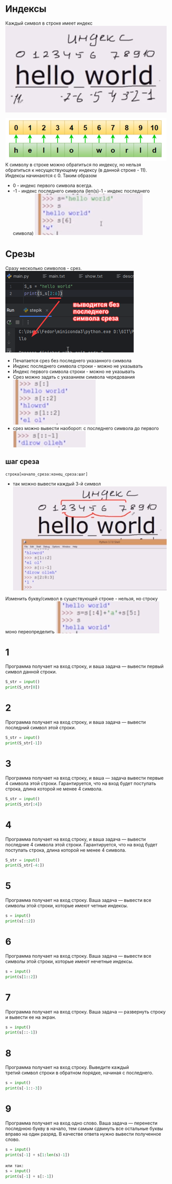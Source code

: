# Индексы
Каждый символ в строке имеет индекс
![](../_pictures/image_20250406221330.png)

![](../_pictures/image_20250406223446.png)
К символу в строке можно обратиться по индексу, но нельзя обратиться к несуществующему индексу (в данной строке - 11). Индексы начинаются с 0. Таким образом 
- 0 - индекс первого символа всегда.
- -1 - индекс последнего символа (len(s)-1 - индекс последнего символа)
![](../_pictures/image_20250406220657.png)

# Срезы
Сразу несколько символов - срез. 
![](../_pictures/image_20250406222121.png)
- Печатается срез без последнего указанного символа
- Индекс последнего символа строки - можно не указывать
- Индекс первого символа строки - можно не указывать
- Срез можно задать с указанием символа чередования
![](../_pictures/image_20250406222708.png)
- срез можно вывести наоборот: с последнего символа до первого
![](../_pictures/image_20250406222818.png)
## шаг среза
```
строка[начало_среза:конец_среза:шаг]
```
- так можно вывести каждый 3-й символ
![](../_pictures/image_20250406223055.png)

Изменить букву/символ в существующей строке - нельзя, но строку моно переопределить
![](../_pictures/image_20250406223329.png)

# 1
Программа получает на вход строку, и ваша задача — вывести первый символ данной строки.
```Python
S_str = input()
print(S_str[0])
```

# 2
Программа получает на вход строку, и ваша задача — вывести последний символ этой строки.
```Python
S_str = input()
print(S_str[-1])
```

# 3
Программа получает на вход строку, и ваша — задача вывести первые 4 символа этой строки.
Гарантируется, что на вход будет поступать строка, длина которой не менее 4 символа.

```Python
S_str = input()
print(S_str[:4])
```

# 4
Программа получает на вход строку, и ваша задача — вывести последние 4 символа этой строки.
Гарантируется, что на вход будет поступать строка, длина которой не менее 4 символа.

```Python
S_str = input()
print(S_str[-4:])
```

# 5
Программа получает на вход строку. Ваша задача — вывести все символы этой строки, которые имеют четные индексы.

```Python
s = input()
print(s[::2])
```

# 6
Программа получает на вход строку. Ваша задача — вывести все символы этой строки, которые имеют нечетные индексы.

```Python
s = input()
print(s[1::2])
```

# 7
Программа получает на вход строку. Ваша задача — развернуть строку и вывести ее на экран.

```Python
s = input()
print(s[::-1])
```

# 8
Программа получает на вход строку. Выведите каждый третий символ строки в обратном порядке, начиная с последнего.

```Python
s = input()
print(s[-1::-3])
```

# 9
Программа получает на вход одно слово. Ваша задача — перенести последнюю букву в начало, тем самым сдвинуть все остальные буквы вправо на один разряд. В качестве ответа нужно вывести полученное слово.

```Python
s = input()
print(s[-1] + s[1:len(s)-1])

или так:
s = input()
print(s[-1] + s[:-1])
```